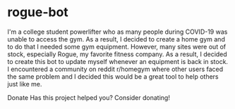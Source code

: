 # rogue-bot
I'm a college student powerlifter who as many people during COVID-19 was unable to access the gym. As a result, I decided to create a home gym and to do that I needed some gym equipment. However, many sites were out of stock, especially Rogue, my favorite fitness company. As a result, I decided to create this bot to update myself whenever an equipment is back in stock. I encountered a community on reddit r/homegym where other users faced the same problem and I decided this would be a great tool to help others just like me.

Donate
Has this project helped you? Consider donating!
